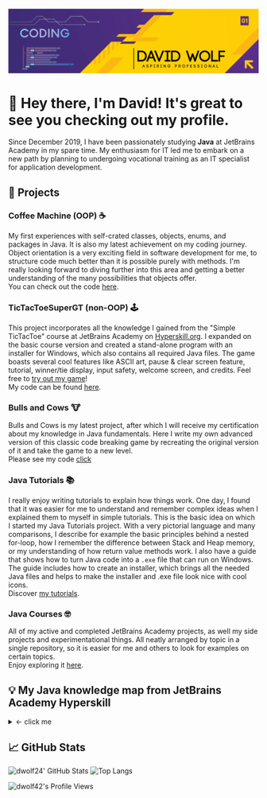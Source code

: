 <p align="center">
  <img src="https://github.com/dwolf42/dwolf42/blob/main/images/github_profilebanner.png" />
</p>

# 👋 Hey there, I'm David! It's great to see you checking out my profile.

Since December 2019, I have been passionately studying **Java** at JetBrains Academy in my spare time. My enthusiasm for IT led me to embark on a new path by planning to undergoing vocational training as an IT specialist for application development.

## 🚀 Projects

### Coffee Machine (OOP) ☕

My first experiences with self-crated classes, objects, enums, and packages in Java. It is also my latest achievement on my coding journey.
Object orientation is a very exciting field in software development for me, to structure code much better than it is possible purely with methods. I'm really looking forward to diving further into this area and getting a better understanding of the many possibilities that objects offer.
<br>
You can check out the code [here](https://github.com/dwolf42/java_courses/tree/master/src/dwolf/project_coffee_machine/final_stage).

### TicTacToeSuperGT (non-OOP) 🕹️

This project incorporates all the knowledge I gained from the "Simple TicTacToe" course at JetBrains Academy on [Hyperskill.org](https://www.hyperskill.org). I expanded on the basic course version and created a stand-alone program with an installer for Windows, which also contains all required Java files. The game boasts several cool features like ASCII art, pause & clear screen feature, tutorial, winner/tie display, input safety, welcome screen, and credits. 
Feel free to [try out my game](https://github.com/dwolf42/TicTacToeSuperGT/releases/tag/v1.0)!  
My code can be found [here](https://github.com/dwolf42/TicTacToeSuperGT).

### Bulls and Cows 🐮

Bulls and Cows is my latest project, after which I will receive my certification about my knowledge in Java fundamentals.
Here I write my own advanced version of this classic code breaking game by recreating the original version of it and take the game to a new level.<br>
Please see my code [click](https://github.com/dwolf42/java_courses/tree/master/src/dwolf/project_bulls_and_cows)

### Java Tutorials 📚

I really enjoy writing tutorials to explain how things work. One day, I found that it was easier for me to understand and remember complex ideas when I explained them to myself in simple tutorials. This is the basic idea on which I started my Java Tutorials project.
With a very pictorial language and many comparisons, I describe for example the basic principles behind a nested for-loop, how I remember the difference between Stack and Heap memory, or my understanding of how return value methods work.
I also have a guide that shows how to turn Java code into a ```.exe``` file that can run on Windows. The guide includes how to create an installer, which brings all the needed Java files and helps to make the installer and .exe file look nice with cool icons.<br>
Discover [my tutorials](https://github.com/dwolf42/java-tutorials).

### Java Courses 🤓

All of my active and completed JetBrains Academy projects, as well my side projects and experimentational things. All neatly arranged by topic in a single repository, so it is easier for me and others to look for examples on certain topics.
<br>
Enjoy exploring it [here](https://github.com/dwolf42/java_courses).

## 💡 My Java knowledge map from JetBrains Academy Hyperskill 
<details>
<summary>
<- click me
</summary>
 <img src="https://github.com/dwolf42/dwolf42/blob/main/images/java_knowledge_map.jpg" />
</details>

## 📈 GitHub Stats

<img alt="dwolf24' GitHub Stats" width="46%" src="https://github-readme-stats.vercel.app/api?username=dwolf42&hide_title=false&theme=synthwave&show_icons=true&count_private=true&hide_border=true"> ![Top Langs](https://github-readme-stats.vercel.app/api/top-langs/?username=dwolf42&theme=synthwave&hide=html,javascript,css,kotlin&hide_border=true)

![dwolf42's Profile Views](https://komarev.com/ghpvc/?username=dwolf42&color=cb2790&style=plastic&label=Viewers:)

